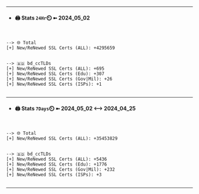 

---
- #### 🖨️ **Stats** `24Hr`⏲️ ➼ 2024_05_02
```console


--> 🌐 Total
[+] New/ReNewed SSL Certs (ALL): +4295659


--> 🇧🇩 bd_ccTLDs
[+] New/ReNewed SSL Certs (ALL): +695
[+] New/ReNewed SSL Certs (Edu): +307
[+] New/ReNewed SSL Certs (Gov|Mil): +26
[+] New/ReNewed SSL Certs (ISPs): +1


```

---
- #### 🖨️ **Stats** `7Days`⏲️ ➼ 2024_05_02 <--> 2024_04_25
```console


--> 🌐 Total
[+] New/ReNewed SSL Certs (ALL): +35453829


--> 🇧🇩 bd_ccTLDs
[+] New/ReNewed SSL Certs (ALL): +5436
[+] New/ReNewed SSL Certs (Edu): +1776
[+] New/ReNewed SSL Certs (Gov|Mil): +232
[+] New/ReNewed SSL Certs (ISPs): +3


```

---

